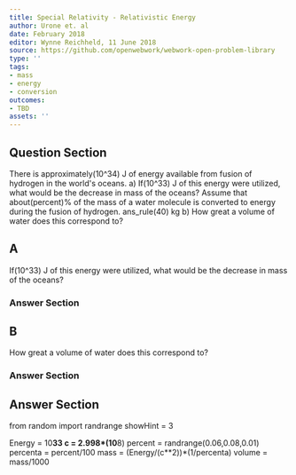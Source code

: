 ```yaml
---
title: Special Relativity - Relativistic Energy
author: Urone et. al
date: February 2018
editor: Wynne Reichheld, 11 June 2018
source: https://github.com/openwebwork/webwork-open-problem-library
type: ''
tags:
- mass
- energy
- conversion
outcomes:
- TBD
assets: ''
---
```


## Question Section 

There is approximately(10^34) J of energy available from fusion of hydrogen in the
world's oceans. 
a) If(10^33) J of this energy were utilized, what would be the decrease in mass of the oceans? 
Assume that about(percent)% of the mass of a water molecule is converted to energy during the fusion of hydrogen. 
ans_rule(40) kg
b) How great a volume of water does this correspond to?
## A
If(10^33) J of this energy were utilized, what would be the decrease in mass of the oceans? 
### Answer Section
## B
How great a volume of water does this correspond to?
### Answer Section


## Answer Section

from random import randrange
showHint = 3

Energy = 10**33
c = 2.998*(10**8)
percent = randrange(0.06,0.08,0.01)
percenta = percent/100
mass = (Energy/(c**2))*(1/percenta)
volume = mass/1000